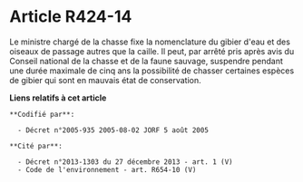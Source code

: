 # Article R424-14

Le ministre chargé de la chasse fixe la nomenclature du gibier d'eau et des oiseaux de passage autres que la caille. Il peut,
par arrêté pris après avis du Conseil national de la chasse et de la faune sauvage, suspendre pendant une durée maximale de
cinq ans la possibilité de chasser certaines espèces de gibier qui sont en mauvais état de conservation.

**Liens relatifs à cet article**

	**Codifié par**:

	  - Décret n°2005-935 2005-08-02 JORF 5 août 2005

	**Cité par**:

	  - Décret n°2013-1303 du 27 décembre 2013 - art. 1 (V)
	  - Code de l'environnement - art. R654-10 (V)
